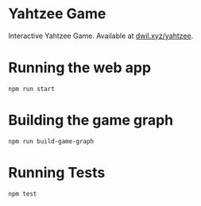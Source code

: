# Yahtzee Game

Interactive Yahtzee Game. Available at [dwil.xyz/yahtzee](https://dwil.xyz/yahtzee).

# Running the web app

```
npm run start
```

# Building the game graph

```
npm run build-game-graph
```

# Running Tests

```
npm test
```
